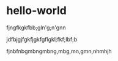 # hello-world
fjngfkgkfbb;gln'g;n'gnn

jdfbjgjfgkfjgkfgflgkl;fkf;lbf;b

fjnbfnbgmbngmbng,mbg,mn,gmn,nhmhjh
